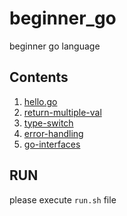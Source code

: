 # beginner_go
beginner go language

## Contents
1. [hello.go](hello/hello.go)
2. [return-multiple-val](return-multiple-val/return-multiple-val.go)
3. [type-switch](type-switch/type-switch.go)
4. [error-handling](error-handling/error-handling.go)
5. [go-interfaces](go-interfaces/go-interfaces.go)

## RUN
please execute `run.sh` file